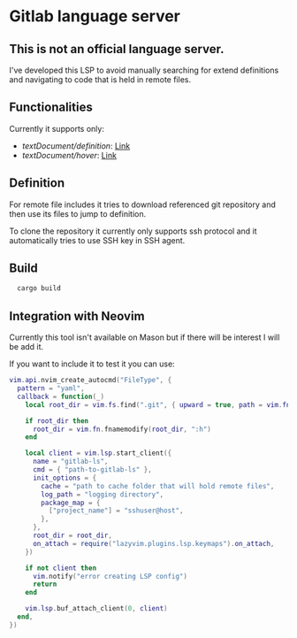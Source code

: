 # Gitlab language server

## **This is not an official language server.**

I've developed this LSP to avoid manually searching for extend definitions and
navigating to code that is held in remote files.

## Functionalities

Currently it supports only:

- _textDocument/definition_: [Link](https://microsoft.github.io/language-server-protocol/specifications/lsp/3.17/specification/#textDocument_definition)
- _textDocument/hover_: [Link](https://microsoft.github.io/language-server-protocol/specifications/lsp/3.17/specification/#textDocument_hover)

## Definition

For remote file includes it tries to download referenced git repository and
then use its files to jump to definition.

To clone the repository it currently only supports ssh protocol and it
automatically tries to use SSH key in SSH agent.

## Build

```sh
  cargo build
```

## Integration with Neovim

Currently this tool isn't available on Mason but if there will be
interest I will be add it.

If you want to include it to test it you can use:

```lua
vim.api.nvim_create_autocmd("FileType", {
  pattern = "yaml",
  callback = function(_)
    local root_dir = vim.fs.find(".git", { upward = true, path = vim.fn.expand("%:p:h") })[1]

    if root_dir then
      root_dir = vim.fn.fnamemodify(root_dir, ":h")
    end

    local client = vim.lsp.start_client({
      name = "gitlab-ls",
      cmd = { "path-to-gitlab-ls" },
      init_options = {
        cache = "path to cache folder that will hold remote files",
        log_path = "logging directory",
        package_map = {
          ["project_name"] = "sshuser@host",
        },
      },
      root_dir = root_dir,
      on_attach = require("lazyvim.plugins.lsp.keymaps").on_attach,
    })

    if not client then
      vim.notify("error creating LSP config")
      return
    end

    vim.lsp.buf_attach_client(0, client)
  end,
})
```
